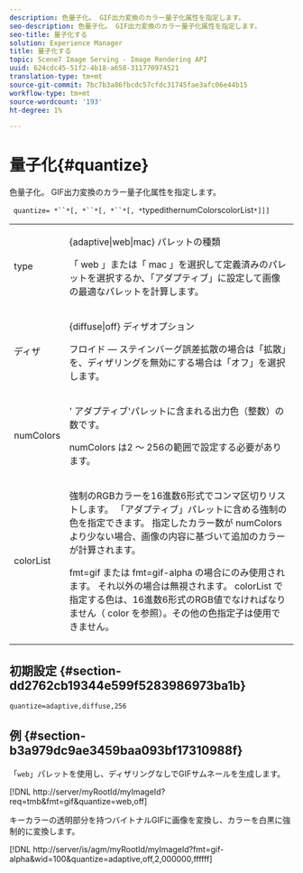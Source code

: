 ```yaml
---
description: 色量子化。 GIF出力変換のカラー量子化属性を指定します。
seo-description: 色量子化。 GIF出力変換のカラー量子化属性を指定します。
seo-title: 量子化する
solution: Experience Manager
title: 量子化する
topic: Scene7 Image Serving - Image Rendering API
uuid: 624cdc45-51f2-4b18-a658-311770974521
translation-type: tm+mt
source-git-commit: 7bc7b3a86fbcdc57cfdc31745fae3afc06e44b15
workflow-type: tm+mt
source-wordcount: '193'
ht-degree: 1%

---
```



# 量子化{#quantize}

色量子化。 GIF出力変換のカラー量子化属性を指定します。

` quantize= *``*[, *``*[, *``*[, *`typedithernumColorscolorList`*]]]`

<table id="simpletable_6BF155FCB8224E7EBFC8D8375AD26A71"> 
 <tr class="strow"> 
  <td class="stentry"> <p> <span class="codeph"> <span class="varname"> type </span> </span> </p> </td> 
  <td class="stentry"> <p> <span class="codeph"> {adaptive|web|mac} </span> パレットの種類 </p> <p>「<span class="codeph"> web </span>」または「<span class="codeph"> mac </span>」を選択して定義済みのパレットを選択するか、「<span class="codeph">アダプティブ</span>」に設定して画像の最適なパレットを計算します。 </p> </td> 
 </tr> 
 <tr class="strow"> 
  <td class="stentry"> <p> <span class="codeph"> <span class="varname"> ディザ  </span> </span> </p> </td> 
  <td class="stentry"> <p> <span class="codeph"> {diffuse|off} </span> ディザオプション </p> <p>フロイド — ステインバーグ誤差拡散の場合は「拡散」を、ディザリングを無効にする場合は「オフ」を選択します。 </p> </td> 
 </tr> 
 <tr class="strow"> 
  <td class="stentry"> <p> <span class="codeph"> <span class="varname"> numColors  </span> </span> </p> </td> 
  <td class="stentry"> <p>' <span class="codeph">アダプティブ</span>'パレットに含まれる出力色（整数）の数です。 </p> <p> <span class="codeph"> <span class="varname"> numColors </span> </span> は2 ～ 256の範囲で設定する必要があります。 </p> </td> 
 </tr> 
 <tr class="strow"> 
  <td class="stentry"> <p> <span class="codeph"> <span class="varname"> colorList  </span> </span> </p> </td> 
  <td class="stentry"> <p>強制のRGBカラーを16進数6形式でコンマ区切りリストします。 「<span class="codeph">アダプティブ</span>」パレットに含める強制の色を指定できます。 指定したカラー数が<span class="codeph"> numColors </span>より少ない場合、画像の内容に基づいて追加のカラーが計算されます。 </p> <p><span class="codeph"> fmt=gif </span>または<span class="codeph"> fmt=gif-alpha </span>の場合にのみ使用されます。 それ以外の場合は無視されます。 <span class="codeph"> <span class="varname"> colorList </span> </span>で指定する色は、16進数6形式のRGB値でなければなりません（<span class="codeph"> color </span>を参照）。その他の色指定子は使用できません。 </p> </td> 
 </tr> 
</table>

## 初期設定 {#section-dd2762cb19344e599f5283986973ba1b}

`quantize=adaptive,diffuse,256`

## 例 {#section-b3a979dc9ae3459baa093bf17310988f}

「`web`」パレットを使用し、ディザリングなしでGIFサムネールを生成します。

[!DNL http://server/myRootId/myImageId?req=tmb&fmt=gif&quantize=web,off]

キーカラーの透明部分を持つバイトナルGIFに画像を変換し、カラーを白黒に強制的に変換します。

[!DNL http://server/is/agm/myRootId/myImageId?fmt=gif-alpha&wid=100&quantize=adaptive,off,2,000000,ffffff]
